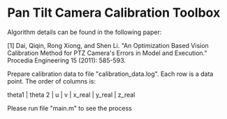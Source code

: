 # Pan Tilt Camera Calibration Toolbox

Algorithm details can be found in the following paper:

[1] Dai, Qiqin, Rong Xiong, and Shen Li. "An Optimization Based Vision Calibration Method for PTZ Camera's Errors in Model and Execution." Procedia Engineering 15 (2011): 585-593.

Prepare calibration data to file "calibration_data.log". Each row is a data point. The order of columns is:

theta1 | theta 2 | u | v | x_real | y_real | z_real

Please run file "main.m" to see the process
